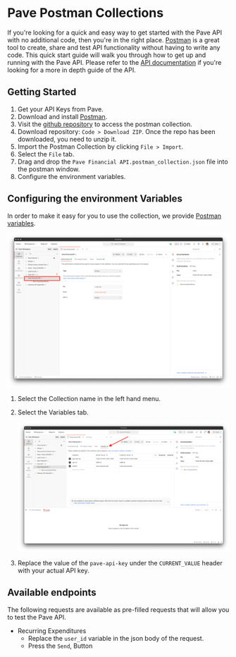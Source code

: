 # Pave Postman Collections

If you're looking for a quick and easy way to get started with the Pave API with no additional code, then you're in the right place. [Postman](https://www.postman.com/) is a great tool to create, share and test API functionality without having to write any code. This quick start guide will walk you through how to get up and running with the Pave API. Please refer to the [API documentation](https://pavedev.redoc.ly/) if you're looking for a more in depth guide of the API. 

## Getting Started
1. Get your API Keys from Pave.
2. Download and install [Postman](https://www.postman.com/downloads/).
3. Visit the [github repository](https://github.com/Pave-Financial/postman-collections) to access the postman collection.
4. Download repository: `Code > Download ZIP`. Once the repo has been downloaded, you need to unzip it.
5. Import the Postman Collection by clicking `File > Import`.
6. Select the `File` tab.
7. Drag and drop the `Pave Financial API.postman_collection.json` file into the postman window.
4. Configure the environment variables.

## Configuring the environment Variables

In order to make it easy for you to use the collection, we provide [Postman variables](https://learning.postman.com/docs/sending-requests/managing-environments/).

![postman_auth](./assets/postman-auth.png)

1. Select the Collection name in the left hand menu.
2. Select the Variables tab.

    ![variables](./assets/variables.png)
3. Replace the value of the `pave-api-key` under the `CURRENT_VALUE` header with your actual API key.

## Available endpoints

The following requests are available as pre-filled requests that will allow you to test the Pave API.

- Recurring Expenditures
  - Replace the `user_id` variable in the json body of the request.
  - Press the `Send`, Button
